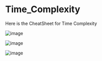 # Time_Complexity
Here is the CheatSheet for Time Complexity


![image](https://user-images.githubusercontent.com/64683009/161087506-56f7d20b-b0c6-4394-a3e1-94559c47f609.png)

![image](https://user-images.githubusercontent.com/64683009/161087749-c71236b3-dc5c-420e-a33e-421e19a262ca.png)

![image](https://user-images.githubusercontent.com/64683009/161087613-ea873861-84ff-4ce1-a2e8-dead80e94fc5.png)


